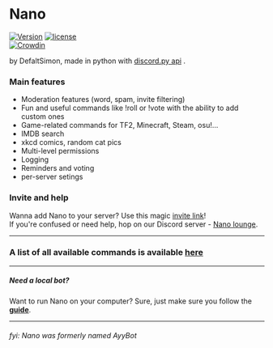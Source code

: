 # Nano

[![Version](https://img.shields.io/badge/version-3.4.9-green.svg)](https://defaltsimon.github.io/Nano/)
[![license](https://img.shields.io/github/license/mashape/apistatus.svg)](https://github.com/DefaltSimon/Nano/blob/master/LICENSE)  
[![Crowdin](https://d322cqt584bo4o.cloudfront.net/nano-discord-bot/localized.svg)](https://crowdin.com/project/nano-discord-bot)

by DefaltSimon, made in python with [discord.py api](https://github.com/Rapptz/discord.py) .

### Main features  
* Moderation features (word, spam, invite filtering)  
* Fun and useful commands like !roll or !vote with the ability to add custom ones  
* Game-related commands for TF2, Minecraft, Steam, osu!...  
* IMDB search  
* xkcd comics, random cat pics  
* Multi-level permissions  
* Logging  
* Reminders and voting
* per-server setings

### Invite and help  
  
Wanna add Nano to your server? Use this magic [invite link](https://discordapp.com/oauth2/authorize?client_id=171632249459048448&scope=bot&permissions=1543765079)!  
If you're confused or need help, hop on our Discord server - [Nano lounge](https://discord.gg/FZJB6UJ).  

----
  
### A list of all available commands is available [here](http://nanobot.pw/commands.html)  

----

##### Need a local bot?
Want to run Nano on your computer? Sure, just make sure you follow the **[guide](https://github.com/DefaltSimon/Nano/wiki/Hosting-Nano-yourself)**.  
  
----
###### fyi: Nano was formerly named AyyBot
